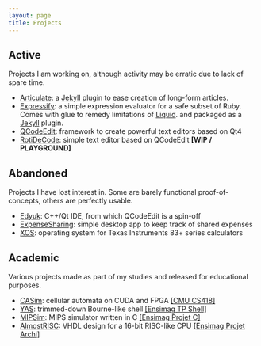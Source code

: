 ```yaml
---
layout: page
title: Projects
---
```


Active
------

Projects I am working on, although activity may be erratic due to lack of spare time.

* [Articulate](https://github.com/huguesb/articulate): a [Jekyll](http://jekyllrb.com) plugin
  to ease creation of long-form articles.
* [Expressify](https://github.com/huguesb/expressify): a simple expression evaluator for a
  safe subset of Ruby. Comes with glue to remedy limitations of [Liquid](https://github.com/Shopify/liquid).
  and packaged as a [Jekyll](http://jekyllrb.com) plugin.
* [QCodeEdit](http://qcodeedit.org): framework to create powerful text editors based on Qt4
* [RotiDeCode](https://github.com/huguesb/rotidecode): simple text editor based on QCodeEdit **\[WIP / PLAYGROUND\]**


Abandoned
----------

Projects I have lost interest in. Some are barely functional proof-of-concepts, others are perfectly usable.

* [Edyuk](http://sourceforge.net/projects/edyuk): C++/Qt IDE, from which QCodeEdit is a spin-off
* [ExpenseSharing](https://github.com/huguesb/expensesharing): simple desktop app to keep track of shared expenses
* [XOS](https://github.com/huguesb/8xpos/): operating system for Texas Instruments 83+ series calculators


Academic
--------

Various projects made as part of my studies and released for educational purposes.

* [CASim](https://github.com/huguesb/casim): cellular automata on CUDA and FPGA [\[CMU CS418\]](http://www.cs.cmu.edu/~15418/index.html)
* [YAS](https://github.com/huguesb/yas): trimmed-down Bourne-like shell [\[Ensimag TP Shell\]](http://ensiwiki.ensimag.fr/index.php/Syst%C3%A8mes_d%27exploitation_et_programmation_concurrente)
* [MIPSim](https://github.com/huguesb/mipsim): MIPS simulator written in C [\[Ensimag Projet C\]](http://ensiwiki.ensimag.fr/index.php/Projet_C)
* [AlmostRISC](https://github.com/huguesb/almostrisc): VHDL design for a 16-bit RISC-like CPU [\[Ensimag Projet Archi\]](http://ensiwiki.ensimag.fr/index.php/Projet_Architecture)
